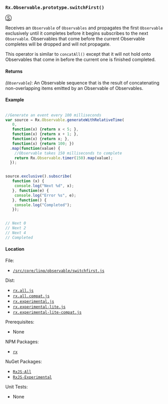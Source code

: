 ### `Rx.Observable.prototype.switchFirst()` ##
[&#x24C8;](https://github.com/Reactive-Extensions/RxJS/blob/master/src/core/linq/observable/switchfirst.js "View in source")

Receives an `Observable` of `Observables` and propagates the first `Observable` exclusively until it completes before it begins subscribes to the next `Observable`.  Observables that come before the current Observable completes will be dropped and will not propagate.

This operator is similar to `concatAll()` except that it will not hold onto Observables that come in before the current one is finished completed.


#### Returns
*(`Observable`)*: An Observable sequence that is the result of concatenating non-overlapping items emitted by an Observable of Observables.

#### Example

```javascript

//Generate an event every 100 milliseconds
var source = Rx.Observable.generateWithRelativeTime(
   0,
   function(x) {return x < 5; },
   function(x) {return x + 1; },
   function(x) {return x; },
   function(x) {return 100; })
  .map(function(value) {
    //Observable takes 150 milliseconds to complete
    return Rx.Observable.timer(150).map(value);
  });


source.exclusive().subscribe(
   function (x) {
    console.log("Next %d", x);
   }, function(e) {
    console.log("Error %s", e);
   }, function() {
    console.log("Completed");
   });


// Next 0
// Next 2
// Next 4
// Completed
```


#### Location

File:
- [`/src/core/linq/observable/switchfirst.js`](https://github.com/Reactive-Extensions/RxJS/blob/master/src/core/linq/observable/switchfirst.js)

Dist:
- [`rx.all.js`](https://github.com/Reactive-Extensions/RxJS/blob/master/dist/rx.all.js)
- [`rx.all.compat.js`](https://github.com/Reactive-Extensions/RxJS/blob/master/dist/rx.all.compat.js)
- [`rx.experimental.js`](https://github.com/Reactive-Extensions/RxJS/blob/master/dist/rx.experimental.js)
- [`rx.experimental-lite.js`](https://github.com/Reactive-Extensions/RxJS/blob/master/dist/rx.experimental-lite.js)
- [`rx.experimental-lite-compat.js`](https://github.com/Reactive-Extensions/RxJS/blob/master/dist/rx.experimental-lite-compat.js)

Prerequisites:
- None

NPM Packages:
- [`rx`](https://www.npmjs.org/package/rx)

NuGet Packages:
- [`RxJS-All`](http://www.nuget.org/packages/RxJS-All/)
- [`RxJS-Experimental`](http://www.nuget.org/packages/RxJS-Experimental/)

Unit Tests:
- None
